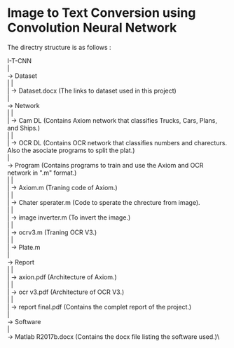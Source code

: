 # Image to Text Conversion using Convolution Neural Network

The directry structure is as follows :

I-T-CNN\
|\
-> Dataset\
|  |\
|  -> Dataset.docx (The links to dataset used in this project)\
|\
-> Network\
|  |\
|  -> Cam DL (Contains Axiom network that classifies Trucks, Cars, Plans, and Ships.)\
|  |\
|  -> OCR DL (Contains OCR network that classifies numbers and charecturs. Also the asociate programs to split the plat.)\
|\
-> Program (Contains programs to train and use the Axiom and OCR network in ".m" format.)\
|  |\
|  -> Axiom.m (Traning code of Axiom.)\
|  |\
|  -> Chater sperater.m (Code to sperate the chrecture from image).\
|  |\
|  -> image inverter.m (To invert the image.)\
|  |\
|  -> ocrv3.m (Traning OCR V3.)\
|  |\
|  -> Plate.m\
|\
-> Report\
|  |\
|  -> axion.pdf (Architecture of Axiom.)\
|  |\
|  -> ocr v3.pdf (Architecture of OCR V3.)\
|  |\
|  -> report final.pdf (Contains the complet report of the project.)\
|\
-> Software \
   |\
   -> Matlab R2017b.docx (Contains the docx file listing the software used.)\
